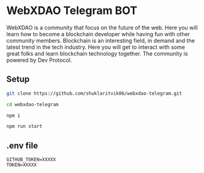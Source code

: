 # WebXDAO Telegram BOT

WebXDAO is a community that focus on the future of the web. Here you will learn how to become a blockchain developer while having fun with other community members. Blockchain is an interesting field, in demand and the latest trend in the tech industry. Here you will get to interact with some great folks and learn blockchain technology together. The community is powered by Dev Protocol.

## Setup

```bash
git clone https://github.com/shuklaritvik06/webxdao-telegram.git
```

```bash
cd webxdao-telegram
```

```bash
npm i
```

```bash
npm run start
```

## .env file

```
GITHUB_TOKEN=XXXXX
TOKEN=XXXXX
```
